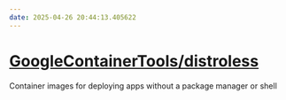 ```yaml
---
date: 2025-04-26 20:44:13.405622
---
```


# [GoogleContainerTools/distroless](https://github.com/GoogleContainerTools/distroless)

Container images for deploying apps without a package manager or shell